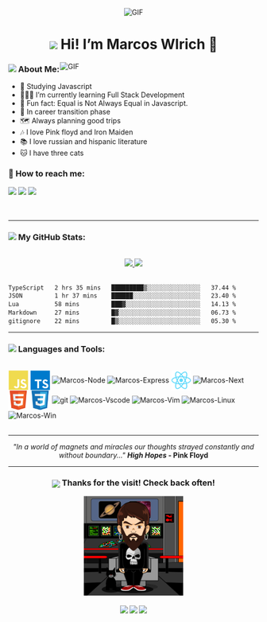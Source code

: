 <p align="center">
<img alt="GIF" src="https://user-images.githubusercontent.com/48784001/130169241-21e51597-9693-47ff-a304-de1812851cd7.gif" />
</p>
<h1  align="center"><img src="https://emojis.slackmojis.com/emojis/images/1531849430/4246/blob-sunglasses.gif?1531849430" width="30"/> Hi! I’m Marcos Wlrich 🖖</h1>
<img align="right" alt="GIF" src="https://octocat-generator-assets.githubusercontent.com/my-octocat-1635349855673.png" width="400px" />

### <img src="https://github.com/TheDudeThatCode/TheDudeThatCode/blob/master/Assets/Developer.gif" width="30"> About Me:

- 🚀 Studying Javascript
- 👨🏻‍💻 I’m currently learning Full Stack Development
- 👾 Fun fact: Equal is Not Always Equal in Javascript.
- 📢 In career transition phase
- 🗺 Always planning good trips
- 🎶 I love Pink floyd and Iron Maiden
- 📚 I love russian and hispanic literature
- 🐱 I have three cats 

<h3 align="left">💬 How to reach me:</h3>
<div>
   <a href="https://www.linkedin.com/in/marcos-wlrich-703521223/" target="_blank"><img src="https://img.shields.io/badge/-LinkedIn-%230077B5?style=for-the-badge&logo=linkedin&logoColor=white" target="_blank"></a> 
   <a href = "mailto:marcosapw.dev@gmail.com"><img src="https://img.shields.io/badge/Gmail-D14836?style=for-the-badge&logo=gmail&logoColor=white" target="_blank"></a>
   <a href="https://twitter.com/marcoswlrich_" target="_blank"><img src="https://img.shields.io/badge/Twitter-1DA1F2?style=for-the-badge&logo=twitter&logoColor=white" target="_blank"></a>
  </div>
  <br>
  <br>

-------

<h3 align="left"><img src='https://media1.giphy.com/media/du3J3cXyzhj75IOgvA/giphy.gif?cid=ecf05e47x2g034i9pzwtzzsd3xgg2w9nr94t4tflbbgo3008&rid=giphy.gif' width='30'> My GitHub Stats:</h3>

<br>
 <div align="center">
  <a href="https://github.com/marcoswlrich">
  <img height="160em" src="https://github-readme-stats.vercel.app/api?username=marcoswlrich&show_icons=true&theme=radical&include_all_commits=true&count_private=true"/>
  <img height="160em" src="https://github-readme-stats.vercel.app/api/top-langs/?username=marcoswlrich&layout=compact&langs_count=7&theme=radical"/>
 </div>
<br> 
 

<!--START_SECTION:waka-->

```txt
TypeScript   2 hrs 35 mins   █████████▒░░░░░░░░░░░░░░░   37.44 %
JSON         1 hr 37 mins    ██████░░░░░░░░░░░░░░░░░░░   23.40 %
Lua          58 mins         ███▓░░░░░░░░░░░░░░░░░░░░░   14.13 %
Markdown     27 mins         █▓░░░░░░░░░░░░░░░░░░░░░░░   06.73 %
gitignore    22 mins         █▒░░░░░░░░░░░░░░░░░░░░░░░   05.30 %
```

<!--END_SECTION:waka-->
-------
 
 <h3><img src = "https://media1.giphy.com/media/JZ40cnfnN11KycrvMF/giphy.gif?cid=ecf05e47a0n3gi1bfqntqmob8g9aid1oyj2wr3ds3mg700bl&rid=giphy.gif" width = 30> Languages and Tools:</h3> 
 <br>
  <div style="display: inline_block">
  <img align="center" alt="Marcos-Js" height="40" width="40" src="https://raw.githubusercontent.com/devicons/devicon/master/icons/javascript/javascript-plain.svg">
  <img align="center" alt="Marcos-Ts" height="40" width="40" src="https://raw.githubusercontent.com/devicons/devicon/master/icons/typescript/typescript-plain.svg">
  <img align="center" alt="Marcos-Node" height="40"  width="40" src="https://cdn.jsdelivr.net/gh/devicons/devicon/icons/nodejs/nodejs-original.svg" >
  <img align="center" alt="Marcos-Express" height="40"  width="40" src="https://cdn.jsdelivr.net/gh/devicons/devicon/icons/express/express-original.svg" >
  <img align="center" alt="Marcos-React" height="40" width="40" src="https://raw.githubusercontent.com/devicons/devicon/master/icons/react/react-original.svg">
  <img align="center" alt="Marcos-Next" height="40" width="40" src="https://cdn.jsdelivr.net/gh/devicons/devicon/icons/nextjs/nextjs-original.svg" >
  <img align="center" alt="Marcos-HTML" height="40" width="40" src="https://raw.githubusercontent.com/devicons/devicon/master/icons/html5/html5-original.svg">
  <img align="center" alt="Marcos-CSS" height="40" width="40" src="https://raw.githubusercontent.com/devicons/devicon/master/icons/css3/css3-original.svg">
  <img  align="center" src="https://www.vectorlogo.zone/logos/git-scm/git-scm-icon.svg" alt="git" width="40" height="40"/>
  <img align="center" alt="Marcos-Vscode" height="40" width="40" src="https://img.icons8.com/color/48/000000/visual-studio-code-2019.png"/>   
  <img align="center" alt="Marcos-Vim" height="40" width="40" src="https://cdn.jsdelivr.net/gh/devicons/devicon/icons/vim/vim-original.svg" />
  <img align="center" alt="Marcos-Linux" height="40" width="40" src="https://cdn.jsdelivr.net/gh/devicons/devicon/icons/linux/linux-original.svg" > 
  <img align="center" alt="Marcos-Win" height="40" width="40" src="https://img.icons8.com/fluency/48/000000/windows-10.png"/>
     
 
  </div>
  <br>
  
-------

<p align="center"><em>"In a world of magnets and miracles our thoughts strayed constantly and without boundary..." <strong>High Hopes<strong></em> -<strong> Pink Floyd<strong> </p>
   
-------   
   
<h3 align="center"><img align ='center' src='https://media2.giphy.com/media/UQDSBzfyiBKvgFcSTw/giphy.gif?cid=ecf05e47p3cd513axbek3f56ti3jzizq8hincw20jauyyfyw&rid=giphy.gif' width ='30'> Thanks for the visit! Check back often!</h3>
<div align="center">
   <img alt="GIF" src="https://github.com/marcoswlrich/marcoswlrich/blob/main/avatar_1635222437603.png?raw=true" width="200" height="200" />
</div>
<br>
<div align="center"> 
   <a href="https://medium.com/@marcoswlrich" target="_blank"><img src="https://img.shields.io/badge/Medium-12100E?style=for-the-badge&logo=medium&logoColor=white" target="_blank"></a>
   <a href="https://www.instagram.com/marcoswlrich/" target="_blank"><img src="https://img.shields.io/badge/-Instagram-%23E4405F?style=for-the-badge&logo=instagram&logoColor=white" target="_blank"></a>
   <a href="https://dev.to/marcoswlrich" target="_blank"><img src="https://img.shields.io/badge/dev.to-0A0A0A?style=for-the-badge&logo=devdotto&logoColor=white" target="_blank">    </a>
</div>
